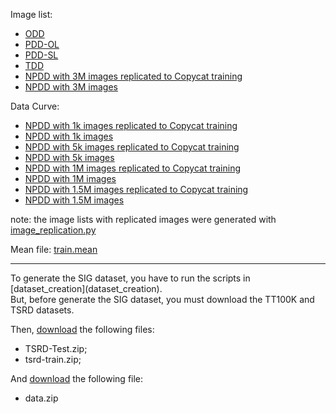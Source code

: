 Image list:<br>
* [ODD](OD.txt.7z)
* [PDD-OL](PD_OL.txt.7z)
* [PDD-SL](PD_SL.txt.7z)
* [TDD](TD.txt.7z)
* [NPDD with 3M images replicated to Copycat training](NPD_SL-aug.txt.7z)
* [NPDD with 3M images](NPD_SL.txt.7z)

Data Curve:<br>
* [NPDD with 1k images replicated to Copycat training](NPD_SL-0.1mi-aug.txt.7z)
* [NPDD with 1k images](NPD_SL-0.1mi.txt.7z)
* [NPDD with 5k images replicated to Copycat training](NPD_SL-0.5mi-aug.txt.7z)
* [NPDD with 5k images](NPD_SL-0.5mi.txt.7z)
* [NPDD with 1M images replicated to Copycat training](NPD_SL-1.0mi-aug.txt.7z)
* [NPDD with 1M images](NPD_SL-1.0mi.txt.7z)
* [NPDD with 1.5M images replicated to Copycat training](NPD_SL-1.5mi-aug.txt.7z)
* [NPDD with 1.5M images](NPD_SL-1.5mi.txt.7z)

note: the image lists with replicated images were generated with [image_replication.py](../../scripts/image_replication.py) 

Mean file: [train.mean](train.mean)

<hr>
To generate the SIG dataset, you have to run the scripts in [dataset_creation](dataset_creation).<br>
But, before generate the SIG dataset, you must download the TT100K and TSRD datasets.

Then, [download](http://www.nlpr.ia.ac.cn/pal/trafficdata/recognition.html) the following files:

* TSRD-Test.zip;
* tsrd-train.zip;

And [download](http://cg.cs.tsinghua.edu.cn/traffic-sign/) the following file:

* data.zip
